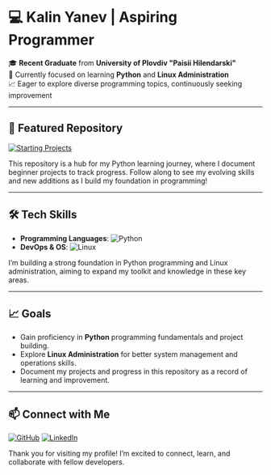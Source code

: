 # 💻 Kalin Yanev | Aspiring Programmer

🎓 **Recent Graduate** from **University of Plovdiv "Paisii Hilendarski"**  
🌱 Currently focused on learning **Python** and **Linux Administration**  
📈 Eager to explore diverse programming topics, continuously seeking improvement  

---

## 🚀 Featured Repository

[![Starting Projects](https://img.shields.io/badge/-Starting%20Projects-blueviolet?style=for-the-badge&logo=github)](https://github.com/KaLYes1337/Starting-Projects)

This repository is a hub for my Python learning journey, where I document beginner projects to track progress. Follow along to see my evolving skills and new additions as I build my foundation in programming!

---

## 🛠️ Tech Skills

- **Programming Languages**: ![Python](https://img.shields.io/badge/-Python-3776AB?style=flat&logo=python&logoColor=white)
- **DevOps & OS**: ![Linux](https://img.shields.io/badge/-Linux-FCC624?style=flat&logo=linux&logoColor=black)
  
I’m building a strong foundation in Python programming and Linux administration, aiming to expand my toolkit and knowledge in these key areas.

---

## 📈 Goals

- Gain proficiency in **Python** programming fundamentals and project building.
- Explore **Linux Administration** for better system management and operations skills.
- Document my projects and progress in this repository as a record of learning and improvement.

---

## 📫 Connect with Me

[![GitHub](https://img.shields.io/badge/-GitHub-181717?style=flat&logo=github)](https://github.com/KaLYes1337)
[![LinkedIn](https://img.shields.io/badge/-LinkedIn-0A66C2?style=flat&logo=linkedin&logoColor=white)](https://www.linkedin.com)

Thank you for visiting my profile! I’m excited to connect, learn, and collaborate with fellow developers.
